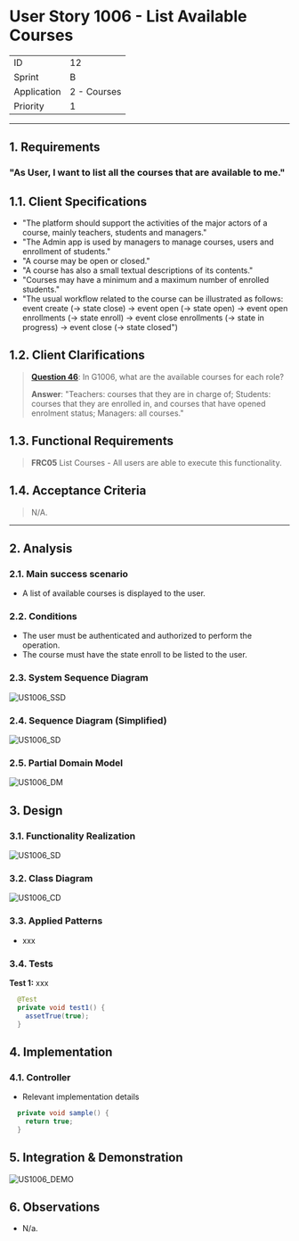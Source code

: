 # User Story 1006 - List Available Courses

|             |             |
| ----------- | ----------- |
| ID          | 12          |
| Sprint      | B           |
| Application | 2 - Courses |
| Priority    | 1           |

---

## 1. Requirements

### "As User, I want to list all the courses that are available to me."

## 1.1. Client Specifications

- "The platform should support the activities of the major actors of a course, mainly teachers, students and managers."
- "The Admin app is used by managers to manage courses, users and enrollment of students."
- "A course may be open or closed."
- "A course has also a small textual descriptions of its contents."
- "Courses may have a minimum and a maximum number of enrolled students."
- "The usual workflow related to the course can be illustrated as follows:
  event create (-> state close) -> event open (-> state open) -> event open enrollments (-> state
  enroll) -> event close enrollments (-> state in progress) -> event close (-> state closed")

## 1.2. Client Clarifications

> [**Question 46**](../../client-clarifications.md#question-46): In G1006, what are the available courses for each role?
>
> **Answer**: "Teachers: courses that they are in charge of; Students: courses that they are enrolled in, and courses that have opened enrolment status; Managers: all courses."

## 1.3. Functional Requirements

> **FRC05** List Courses - All users are able to execute this functionality.

## 1.4. Acceptance Criteria

<!-- > **AC.1**: xxx -->

> N/A.

---

## 2. Analysis

### 2.1. Main success scenario

- A list of available courses is displayed to the user.

### 2.2. Conditions

- The user must be authenticated and authorized to perform the operation.
- The course must have the state enroll to be listed to the user.

### 2.3. System Sequence Diagram

![US1006_SSD](out/US1006_SSD.svg)

### 2.4. Sequence Diagram (Simplified)

![US1006_SD](out/US1006_SD.svg)

### 2.5. Partial Domain Model

![US1006_DM](out/US1006_DM.svg)

## 3. Design

### 3.1. Functionality Realization

![US1006_SD](out/US1006_SD.svg)

### 3.2. Class Diagram

![US1006_CD](out/US1006_CD.svg)

### 3.3. Applied Patterns

<!-- TODO -->

- xxx

### 3.4. Tests

<!-- TODO -->

**Test 1:** xxx

```java
  @Test
  private void test1() {
    assetTrue(true);
  }
```

## 4. Implementation

### 4.1. Controller

<!-- TODO -->

- Relevant implementation details

```java
  private void sample() {
    return true;
  }
```

## 5. Integration & Demonstration

<!-- TODO -->

![US1006_DEMO](assets/US1006_DEMO.png)

## 6. Observations

- N/a.
